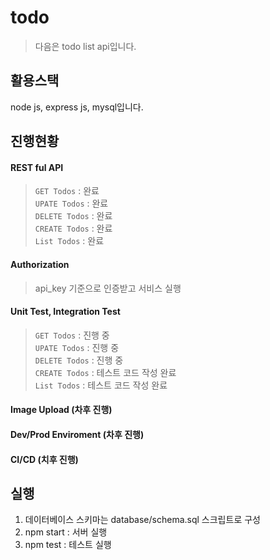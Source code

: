 # todo
> 다음은 todo list api입니다. 

## 활용스택
node js, express js, mysql입니다. 

## 진행현황
#### REST ful API
> ```GET Todos``` : 완료 <br>
> ```UPATE Todos``` : 완료  <br>
> ```DELETE Todos``` : 완료  <br>
> ```CREATE Todos``` : 완료  <br>
> ```List Todos``` : 완료  <br>

#### Authorization
> api_key 기준으로 인증받고 서비스 실행

#### Unit Test, Integration Test
> ```GET Todos``` : 진행 중  <br>
> ```UPATE Todos``` : 진행 중  <br>
> ```DELETE Todos``` : 진행 중  <br>
> ```CREATE Todos``` : 테스트 코드 작성 완료  <br>
> ```List Todos``` : 테스트 코드 작성 완료  <br>

#### Image Upload (차후 진행)
#### Dev/Prod Enviroment (차후 진행)
#### CI/CD (치후 진행)

## 실행
1. 데이터베이스 스키마는 database/schema.sql 스크립트로 구성  <br>
2. npm start : 서버 실행  <br>
3. npm test : 테스트 실행  <br>
